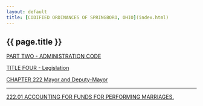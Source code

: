 ```yaml
---
layout: default 
title: [CODIFIED ORDINANCES OF SPRINGBORO, OHIO](index.html) 
---
```


{{ page.title }}
----------------

[PART TWO - ADMINISTRATION CODE](1505a412.html)

[TITLE FOUR - Legislation](1627a412.html)

[CHAPTER 222 Mayor and Deputy-Mayor](16b9a412.html)

---

[222.01 ACCOUNTING FOR FUNDS FOR PERFORMING MARRIAGES.](16c6a412.html)
